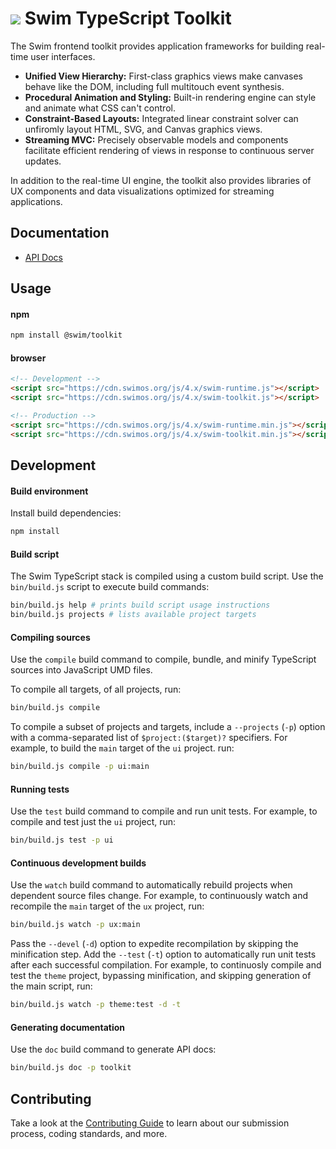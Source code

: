 # <a href="https://www.swimos.org"><img src="https://docs.swimos.org/readme/breach-marlin-blue-wide.svg"></a> Swim TypeScript Toolkit

The Swim frontend toolkit provides application frameworks for building
real-time user interfaces.

- **Unified View Hierarchy:** First-class graphics views make canvases behave
  like the DOM, including full multitouch event synthesis.
- **Procedural Animation and Styling:** Built-in rendering engine can style
  and animate what CSS can't control.
- **Constraint-Based Layouts:** Integrated linear constraint solver can
  unfiromly layout HTML, SVG, and Canvas graphics views.
- **Streaming MVC:** Precisely observable models and components facilitate
  efficient rendering of views in response to continuous server updates.

In addition to the real-time UI engine, the toolkit also provides libraries
of UX components and data visualizations optimized for streaming applications.

## Documentation

- [API Docs][api-docs]

## Usage

#### npm

```sh
npm install @swim/toolkit
```

#### browser

```html
<!-- Development -->
<script src="https://cdn.swimos.org/js/4.x/swim-runtime.js"></script>
<script src="https://cdn.swimos.org/js/4.x/swim-toolkit.js"></script>

<!-- Production -->
<script src="https://cdn.swimos.org/js/4.x/swim-runtime.min.js"></script>
<script src="https://cdn.swimos.org/js/4.x/swim-toolkit.min.js"></script>
```

## Development

#### Build environment

Install build dependencies:

```sh
npm install
```

#### Build script

The Swim TypeScript stack is compiled using a custom build script.
Use the `bin/build.js` script to execute build commands:

```sh
bin/build.js help # prints build script usage instructions
bin/build.js projects # lists available project targets
```

#### Compiling sources

Use the `compile` build command to compile, bundle, and minify TypeScript
sources into JavaScript UMD files.

To compile all targets, of all projects, run:

```sh
bin/build.js compile
```

To compile a subset of projects and targets, include a `--projects` (`-p`)
option with a comma-separated list of `$project:($target)?` specifiers.
For example, to build the `main` target of the `ui` project. run:

```sh
bin/build.js compile -p ui:main
```

#### Running tests

Use the `test` build command to compile and run unit tests.
For example, to compile and test just the `ui` project, run:

```sh
bin/build.js test -p ui
```

#### Continuous development builds

Use the `watch` build command to automatically rebuild projects when
dependent source files change.  For example, to continuously watch and
recompile the `main` target of the `ux` project, run:

```sh
bin/build.js watch -p ux:main
```

Pass the `--devel` (`-d`) option to expedite recompilation by skipping the
minification step.  Add the `--test` (`-t`) option to automatically run unit
tests after each successful compilation.  For example, to continuosly compile
and test the `theme` project, bypassing minification, and skipping
generation of the main script, run:

```sh
bin/build.js watch -p theme:test -d -t
```

#### Generating documentation

Use the `doc` build command to generate API docs:

```sh
bin/build.js doc -p toolkit
```

## Contributing

Take a look at the [Contributing Guide][contributing] to learn about our
submission process, coding standards, and more.

[api-docs]: https://docs.swimos.org/js/4.x/modules/_swim_toolkit.html
[contributing]: CONTRIBUTING.md
